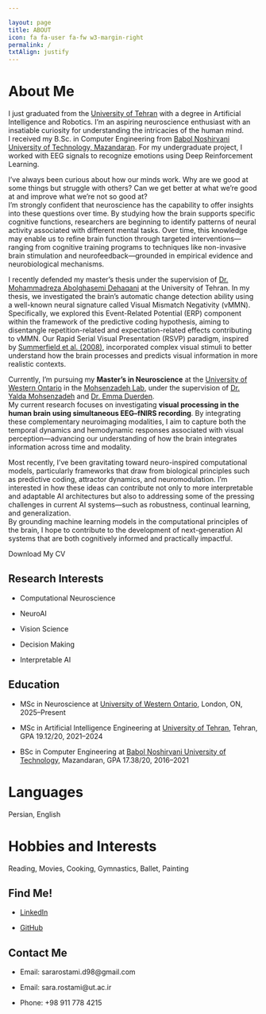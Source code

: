 ```yaml
---

layout: page
title: ABOUT
icon: fa fa-user fa-fw w3-margin-right
permalink: /
txtAlign: justify
---
```


# About Me

I just graduated from the [University of Tehran](https://ut.ac.ir/en) with a degree in Artificial Intelligence and Robotics. I’m an aspiring neuroscience enthusiast with an insatiable curiosity for understanding the intricacies of the human mind.  
I received my B.Sc. in Computer Engineering from [Babol Noshirvani University of Technology, Mazandaran](https://nit.ac.ir/en). For my undergraduate project, I worked with EEG signals to recognize emotions using Deep Reinforcement Learning.

I’ve always been curious about how our minds work. Why are we good at some things but struggle with others? Can we get better at what we’re good at and improve what we’re not so good at?  
I’m strongly confident that neuroscience has the capability to offer insights into these questions over time. By studying how the brain supports specific cognitive functions, researchers are beginning to identify patterns of neural activity associated with different mental tasks. Over time, this knowledge may enable us to refine brain function through targeted interventions—ranging from cognitive training programs to techniques like non-invasive brain stimulation and neurofeedback—grounded in empirical evidence and neurobiological mechanisms.

I recently defended my master’s thesis under the supervision of [Dr. Mohammadreza Abolghasemi Dehaqani](https://ece.ut.ac.ir/en/~dehaqani) at the University of Tehran. In my thesis, we investigated the brain’s automatic change detection ability using a well-known neural signature called Visual Mismatch Negativity (vMMN).  
Specifically, we explored this Event-Related Potential (ERP) component within the framework of the predictive coding hypothesis, aiming to disentangle repetition-related and expectation-related effects contributing to vMMN. Our Rapid Serial Visual Presentation (RSVP) paradigm, inspired by [Summerfield et al. (2008)](https://www.nature.com/articles/nn.2163), incorporated complex visual stimuli to better understand how the brain processes and predicts visual information in more realistic contexts.

Currently, I’m pursuing my **Master’s in Neuroscience** at the [University of Western Ontario](https://www.uwo.ca/) in the [Mohsenzadeh Lab](https://mohsenzadehlab.ca/), under the supervision of [Dr. Yalda Mohsenzadeh](https://www.eng.uwo.ca/electrical/faculty/mohsenzadeh_y.html) and [Dr. Emma Duerden](https://www.edu.uwo.ca/faculty-profiles/duerden_emma.html).  
My current research focuses on investigating **visual processing in the human brain using simultaneous EEG–fNIRS recording**. By integrating these complementary neuroimaging modalities, I aim to capture both the temporal dynamics and hemodynamic responses associated with visual perception—advancing our understanding of how the brain integrates information across time and modality.

Most recently, I’ve been gravitating toward neuro-inspired computational models, particularly frameworks that draw from biological principles such as predictive coding, attractor dynamics, and neuromodulation. I’m interested in how these ideas can contribute not only to more interpretable and adaptable AI architectures but also to addressing some of the pressing challenges in current AI systems—such as robustness, continual learning, and generalization.  
By grounding machine learning models in the computational principles of the brain, I hope to contribute to the development of next-generation AI systems that are both cognitively informed and practically impactful.

<!-- <a href="https://github.com/SaraRostami/SaraRostami.github.io/blob/main/files/SaraRostamidarounkola_CV.pdf" class="w3-button w3-white w3-border w3-border-indigo w3-round-large w3-text-blue">Download My CV</a>  -->

<a onclick="window.open('/files/SaraRostamidarounkola_CV.pdf')" class="w3-button w3-white w3-border w3-border-indigo w3-round-large w3-text-blue">Download My CV</a>

<div class="w3-row">
  <div class="w3-col l6 m6 s12">
    <h2 id="research-interests">Research Interests</h2>
    <ul>
      <li><p>Computational Neuroscience</p></li>
      <li><p>NeuroAI</p></li>
      <li><p>Vision Science</p></li>
      <li><p>Decision Making</p></li>
      <li><p>Interpretable AI</p></li>
    </ul>
  </div>
  <div class="w3-col l6 m6 s12">
    <h2 id="Education">Education</h2>
    <ul>
      <li><p>MSc in Neuroscience at <a href="https://www.uwo.ca/">University of Western Ontario</a>, London, ON, 2025–Present</p></li>
      <li><p>MSc in Artificial Intelligence Engineering at <a href="https://ut.ac.ir/en">University of Tehran</a>, Tehran, GPA 19.12/20, 2021–2024</p></li>
      <li><p>BSc in Computer Engineering at <a href="https://nit.ac.ir/en">Babol Noshirvani University of Technology</a>, Mazandaran, GPA 17.38/20, 2016–2021</p></li>
    </ul>
  </div>
</div>

# Languages
Persian, English

# Hobbies and Interests
Reading, Movies, Cooking, Gymnastics, Ballet, Painting

<div class="w3-row">
  <div class="w3-col l6 m6 s12 w3">
    <h2 id="Find Me!">Find Me!</h2>
    <ul>
      <li><p><a href="https://ir.linkedin.com/in/sara-rostami-7022181b0">LinkedIn</a></p></li>
      <li><p><a href="https://github.com/SaraRostami">GitHub</a></p></li>
    </ul>
  </div>
  <div class="w3-col l6 m6 s12 w3">
    <h2 id="Contact Me">Contact Me</h2>
      <ul>
        <li><p>Email: sararostami.d98@gmail.com</p></li>
        <li><p>Email: sara.rostami@ut.ac.ir</p></li>
        <li><p>Phone: +98 911 778 4215</p></li>
      </ul>
  </div>
</div>
